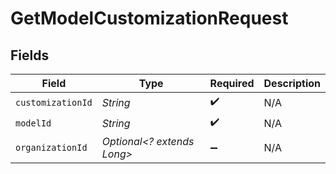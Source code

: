 # GetModelCustomizationRequest


## Fields

| Field                      | Type                       | Required                   | Description                |
| -------------------------- | -------------------------- | -------------------------- | -------------------------- |
| `customizationId`          | *String*                   | :heavy_check_mark:         | N/A                        |
| `modelId`                  | *String*                   | :heavy_check_mark:         | N/A                        |
| `organizationId`           | *Optional<? extends Long>* | :heavy_minus_sign:         | N/A                        |